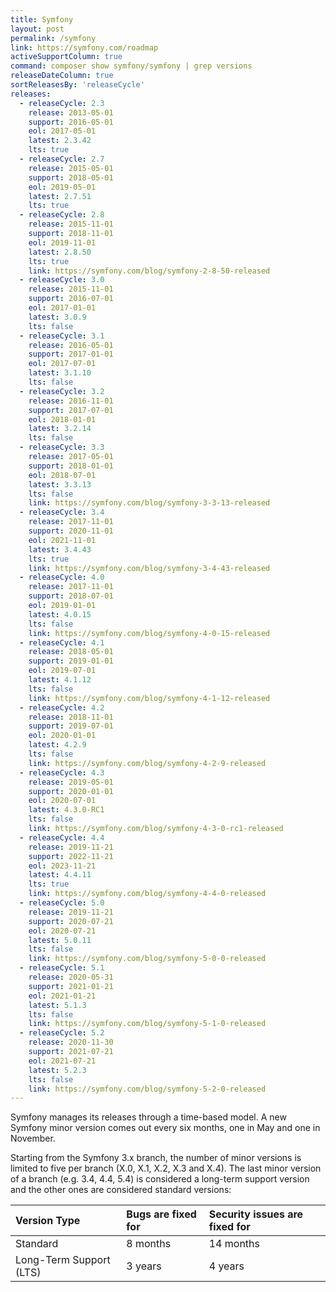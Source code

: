 ```yaml
---
title: Symfony
layout: post
permalink: /symfony
link: https://symfony.com/roadmap
activeSupportColumn: true
command: composer show symfony/symfony | grep versions
releaseDateColumn: true
sortReleasesBy: 'releaseCycle'
releases:
  - releaseCycle: 2.3
    release: 2013-05-01
    support: 2016-05-01
    eol: 2017-05-01
    latest: 2.3.42
    lts: true
  - releaseCycle: 2.7
    release: 2015-05-01
    support: 2018-05-01
    eol: 2019-05-01
    latest: 2.7.51
    lts: true
  - releaseCycle: 2.8
    release: 2015-11-01
    support: 2018-11-01
    eol: 2019-11-01
    latest: 2.8.50
    lts: true
    link: https://symfony.com/blog/symfony-2-8-50-released
  - releaseCycle: 3.0
    release: 2015-11-01
    support: 2016-07-01
    eol: 2017-01-01
    latest: 3.0.9
    lts: false
  - releaseCycle: 3.1
    release: 2016-05-01
    support: 2017-01-01
    eol: 2017-07-01
    latest: 3.1.10
    lts: false
  - releaseCycle: 3.2
    release: 2016-11-01
    support: 2017-07-01
    eol: 2018-01-01
    latest: 3.2.14
    lts: false
  - releaseCycle: 3.3
    release: 2017-05-01
    support: 2018-01-01
    eol: 2018-07-01
    latest: 3.3.13
    lts: false
    link: https://symfony.com/blog/symfony-3-3-13-released
  - releaseCycle: 3.4
    release: 2017-11-01
    support: 2020-11-01
    eol: 2021-11-01
    latest: 3.4.43
    lts: true
    link: https://symfony.com/blog/symfony-3-4-43-released
  - releaseCycle: 4.0
    release: 2017-11-01
    support: 2018-07-01
    eol: 2019-01-01
    latest: 4.0.15
    lts: false
    link: https://symfony.com/blog/symfony-4-0-15-released
  - releaseCycle: 4.1
    release: 2018-05-01
    support: 2019-01-01
    eol: 2019-07-01
    latest: 4.1.12
    lts: false
    link: https://symfony.com/blog/symfony-4-1-12-released
  - releaseCycle: 4.2
    release: 2018-11-01
    support: 2019-07-01
    eol: 2020-01-01
    latest: 4.2.9
    lts: false
    link: https://symfony.com/blog/symfony-4-2-9-released
  - releaseCycle: 4.3
    release: 2019-05-01
    support: 2020-01-01
    eol: 2020-07-01
    latest: 4.3.0-RC1
    lts: false
    link: https://symfony.com/blog/symfony-4-3-0-rc1-released
  - releaseCycle: 4.4
    release: 2019-11-21
    support: 2022-11-21
    eol: 2023-11-21
    latest: 4.4.11
    lts: true
    link: https://symfony.com/blog/symfony-4-4-0-released
  - releaseCycle: 5.0
    release: 2019-11-21
    support: 2020-07-21
    eol: 2020-07-21
    latest: 5.0.11
    lts: false
    link: https://symfony.com/blog/symfony-5-0-0-released
  - releaseCycle: 5.1
    release: 2020-05-31
    support: 2021-01-21
    eol: 2021-01-21
    latest: 5.1.3
    lts: false
    link: https://symfony.com/blog/symfony-5-1-0-released
  - releaseCycle: 5.2
    release: 2020-11-30
    support: 2021-07-21
    eol: 2021-07-21
    latest: 5.2.3
    lts: false
    link: https://symfony.com/blog/symfony-5-2-0-released
---
```


Symfony manages its releases through a time-based model. A new Symfony minor version comes out every six months, one in May and one in November.

Starting from the Symfony 3.x branch, the number of minor versions is limited to five per branch (X.0, X.1, X.2, X.3 and X.4). The last minor version of a branch (e.g. 3.4, 4.4, 5.4) is considered a long-term support version and the other ones are considered standard versions:

| Version Type            | Bugs are fixed for | Security issues are fixed for |
| :---------------------- | :----------------- | :---------------------------- |
| Standard                | 8 months           | 14 months                     |
| Long-Term Support (LTS) | 3 years            | 4 years                       |
